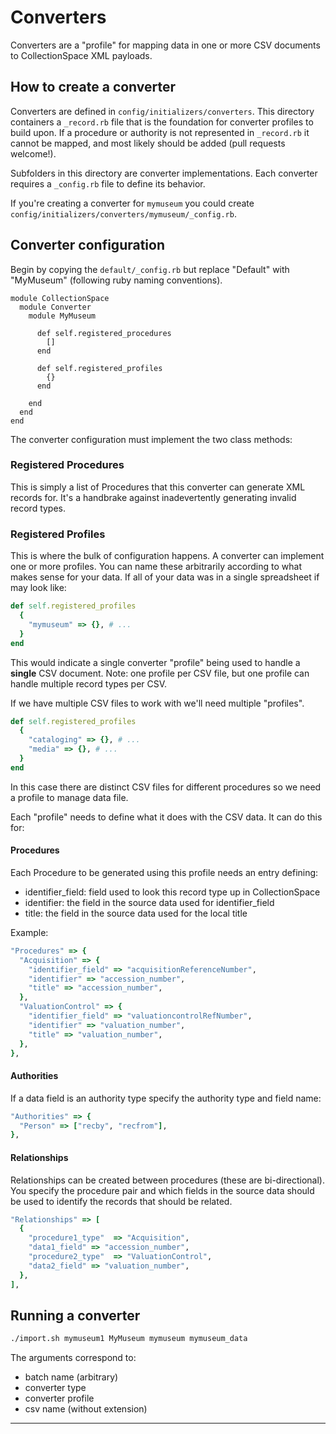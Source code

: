 # Converters

Converters are a "profile" for mapping data in one or more CSV
documents to CollectionSpace XML payloads.

## How to create a converter

Converters are defined in `config/initializers/converters`. This
directory containers a `_record.rb` file that is the foundation
for converter profiles to build upon. If a procedure or authority
is not represented in `_record.rb` it cannot be mapped, and most
likely should be added (pull requests welcome!).

Subfolders in this directory are converter implementations. Each
converter requires a `_config.rb` file to define its behavior.

If you're creating a converter for `mymuseum` you could create
`config/initializers/converters/mymuseum/_config.rb`.

## Converter configuration

Begin by copying the `default/_config.rb` but replace "Default"
with "MyMuseum" (following ruby naming conventions).

```
module CollectionSpace
  module Converter
    module MyMuseum

      def self.registered_procedures
        []
      end

      def self.registered_profiles
        {}
      end

    end
  end
end
```

The converter configuration must implement the two class methods:

### Registered Procedures

This is simply a list of Procedures that this converter can generate
XML records for. It's a handbrake against inadevertently generating
invalid record types.

### Registered Profiles

This is where the bulk of configuration happens. A converter can
implement one or more profiles. You can name these arbitrarily
according to what makes sense for your data. If all of your data
was in a single spreadsheet if may look like:

```ruby
def self.registered_profiles
  {
    "mymuseum" => {}, # ...
  }
end
```

This would indicate a single converter "profile" being used to handle
a **single** CSV document. Note: one profile per CSV file, but one
profile can handle multiple record types per CSV.

If we have multiple CSV files to work with we'll need multiple 
"profiles".

```ruby
def self.registered_profiles
  {
    "cataloging" => {}, # ...
    "media" => {}, # ...
  }
end
```

In this case there are distinct CSV files for different procedures
so we need a profile to manage data file.

Each "profile" needs to define what it does with the CSV data. It can
do this for:

#### Procedures

Each Procedure to be generated using this profile needs an entry
defining:

- identifier_field: field used to look this record type up in CollectionSpace
- identifier: the field in the source data used for identifier_field
- title: the field in the source data used for the local title

Example:

```ruby
"Procedures" => {
  "Acquisition" => {
    "identifier_field" => "acquisitionReferenceNumber",
    "identifier" => "accession_number",
    "title" => "accession_number",
  },
  "ValuationControl" => {
    "identifier_field" => "valuationcontrolRefNumber",
    "identifier" => "valuation_number",
    "title" => "valuation_number",
  },
},
```

#### Authorities

If a data field is an authority type specify the authority type and
field name:

```ruby
"Authorities" => {
  "Person" => ["recby", "recfrom"],
},
```

#### Relationships

Relationships can be created between procedures (these are
bi-directional). You specify the procedure pair and which fields
in the source data should be used to identify the records that should
be related.

```ruby
"Relationships" => [
  {
    "procedure1_type"  => "Acquisition",
    "data1_field" => "accession_number",
    "procedure2_type"  => "ValuationControl",
    "data2_field" => "valuation_number",
  },
],
```

## Running a converter

```bash
./import.sh mymuseum1 MyMuseum mymuseum mymuseum_data
```

The arguments correspond to:

- batch name (arbitrary)
- converter type
- converter profile
- csv name (without extension)

---